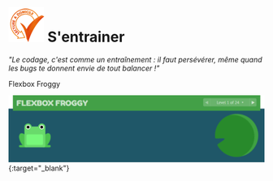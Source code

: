 # ![Lecture à domicile](../img/08_cssFlex/lectureDomicile.png) S'entrainer


*"Le codage, c'est comme un entraînement : il faut persévérer, même quand les bugs te donnent envie de tout balancer !"*


Flexbox Froggy

[![Flexbox Froggy](../img/08_cssFlex/flexbox-froggy.png)](https://flexboxfroggy.com/#fr){:target="_blank"}


 